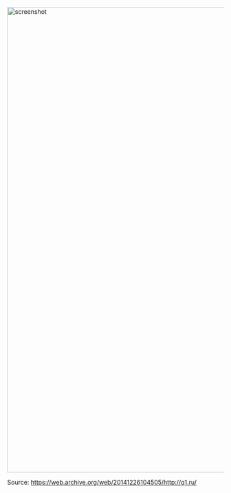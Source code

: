 <img width="1920" height="1080" alt="screenshot" src="https://github.com/user-attachments/assets/ccf6c336-7729-4af8-9597-1880a8d68fc0" />

Source: https://web.archive.org/web/20141226104505/http://q1.ru/
